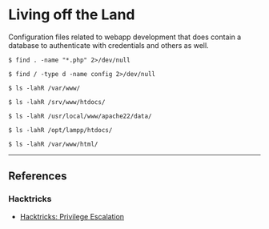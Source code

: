 # Living off the Land

Configuration files related to webapp development that does contain a database to authenticate with credentials and others as well.

```
$ find . -name "*.php" 2>/dev/null
```

```
$ find / -type d -name config 2>/dev/null
```

```
$ ls -lahR /var/www/
```

```
$ ls -lahR /srv/www/htdocs/
```

```
$ ls -lahR /usr/local/www/apache22/data/
```

```
$ ls -lahR /opt/lampp/htdocs/
```

```
$ ls -lahR /var/www/html/
```

---
## References

### Hacktricks

- [Hacktricks: Privilege Escalation](https://book.hacktricks.wiki/en/linux-hardening/privilege-escalation/index.html)